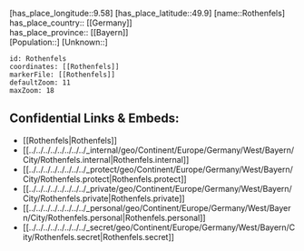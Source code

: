 ﻿---
location: [49.9,9.58] 
mapzoom: [7,12] 
mapmarker: city 
type: City
tags:
- geo/City


SpocWebEntityId: 33787
isDeleted: false
confidential: public

---
[has_place_longitude::9.58] 
[has_place_latitude::49.9] 
[name::Rothenfels] 
has_place_country:: [[Germany]]  
has_place_province:: [[Bayern]]  
[Population::] 
[Unknown::] 


```leaflet
id: Rothenfels
coordinates: [[Rothenfels]] 
markerFile: [[Rothenfels]] 
defaultZoom: 11 
maxZoom: 18
```


## Confidential Links & Embeds: 
- [[Rothenfels|Rothenfels]]  
- [[../../../../../../../../_internal/geo/Continent/Europe/Germany/West/Bayern/City/Rothenfels.internal|Rothenfels.internal]] 
- [[../../../../../../../../_protect/geo/Continent/Europe/Germany/West/Bayern/City/Rothenfels.protect|Rothenfels.protect]] 
- [[../../../../../../../../_private/geo/Continent/Europe/Germany/West/Bayern/City/Rothenfels.private|Rothenfels.private]] 
- [[../../../../../../../../_personal/geo/Continent/Europe/Germany/West/Bayern/City/Rothenfels.personal|Rothenfels.personal]] 
- [[../../../../../../../../_secret/geo/Continent/Europe/Germany/West/Bayern/City/Rothenfels.secret|Rothenfels.secret]] 

